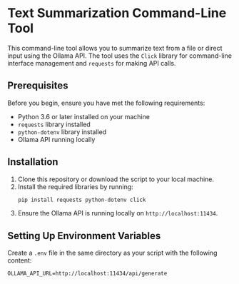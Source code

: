 # Text Summarization Command-Line Tool

This command-line tool allows you to summarize text from a file or direct input using the Ollama API. The tool uses the `Click` library for command-line interface management and `requests` for making API calls.

## Prerequisites

Before you begin, ensure you have met the following requirements:

- Python 3.6 or later installed on your machine
- `requests` library installed
- `python-dotenv` library installed
- Ollama API running locally

## Installation

1. Clone this repository or download the script to your local machine.
2. Install the required libraries by running:
    ```sh
    pip install requests python-dotenv click
    ```
3. Ensure the Ollama API is running locally on `http://localhost:11434`.

## Setting Up Environment Variables

Create a `.env` file in the same directory as your script with the following content:
```plaintext
OLLAMA_API_URL=http://localhost:11434/api/generate
